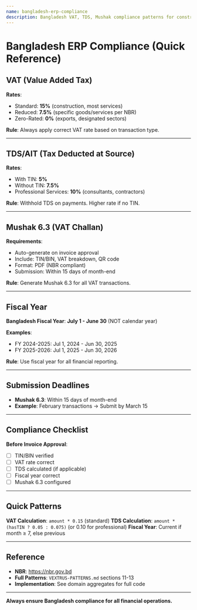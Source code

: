 ```yaml
---
name: bangladesh-erp-compliance
description: Bangladesh VAT, TDS, Mushak compliance patterns for construction & real estate ERP. Use when working with VAT calculations, TDS withholding, invoice generation, Mushak 6.3 forms, fiscal year operations, NBR compliance, tax processing, payment workflows, TIN/BIN validation, or Bangladesh financial operations.
---
```


# Bangladesh ERP Compliance (Quick Reference)

## VAT (Value Added Tax)

**Rates**:
- Standard: **15%** (construction, most services)
- Reduced: **7.5%** (specific goods/services per NBR)
- Zero-Rated: **0%** (exports, designated sectors)

**Rule**: Always apply correct VAT rate based on transaction type.

---

## TDS/AIT (Tax Deducted at Source)

**Rates**:
- With TIN: **5%**
- Without TIN: **7.5%**
- Professional Services: **10%** (consultants, contractors)

**Rule**: Withhold TDS on payments. Higher rate if no TIN.

---

## Mushak 6.3 (VAT Challan)

**Requirements**:
- Auto-generate on invoice approval
- Include: TIN/BIN, VAT breakdown, QR code
- Format: PDF (NBR compliant)
- Submission: Within 15 days of month-end

**Rule**: Generate Mushak 6.3 for all VAT transactions.

---

## Fiscal Year

**Bangladesh Fiscal Year**: **July 1 - June 30** (NOT calendar year)

**Examples**:
- FY 2024-2025: Jul 1, 2024 - Jun 30, 2025
- FY 2025-2026: Jul 1, 2025 - Jun 30, 2026

**Rule**: Use fiscal year for all financial reporting.

---

## Submission Deadlines

- **Mushak 6.3**: Within 15 days of month-end
- **Example**: February transactions → Submit by March 15

---

## Compliance Checklist

**Before Invoice Approval**:
- [ ] TIN/BIN verified
- [ ] VAT rate correct
- [ ] TDS calculated (if applicable)
- [ ] Fiscal year correct
- [ ] Mushak 6.3 configured

---

## Quick Patterns

**VAT Calculation**: `amount * 0.15` (standard)
**TDS Calculation**: `amount * (hasTIN ? 0.05 : 0.075)` (or 0.10 for professional)
**Fiscal Year**: Current if month ≥ 7, else previous

---

## Reference

- **NBR**: https://nbr.gov.bd
- **Full Patterns**: `VEXTRUS-PATTERNS.md` sections 11-13
- **Implementation**: See domain aggregates for full code

---

**Always ensure Bangladesh compliance for all financial operations.**
